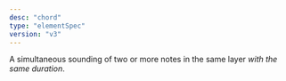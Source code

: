 ```yaml
---
desc: "chord"
type: "elementSpec"
version: "v3"
---
```


A simultaneous sounding of two or more notes in the same layer *with the same
duration*.